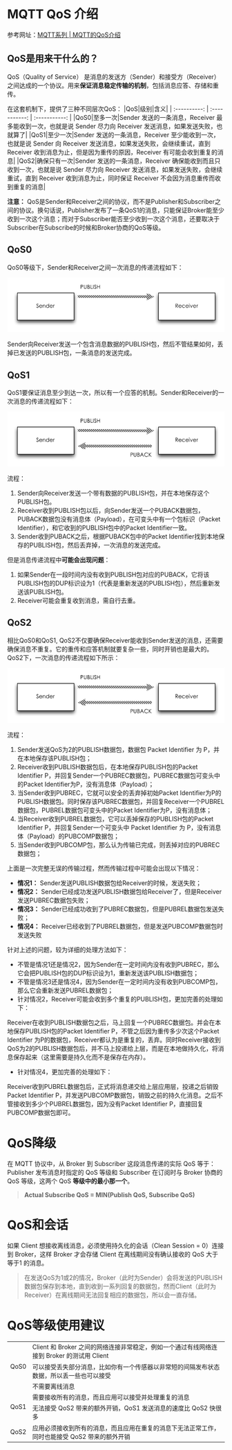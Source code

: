 # MQTT QoS 介绍

参考网址：[MQTT系列 | MQTT的QoS介绍](https://zhuanlan.zhihu.com/p/80203905)

## QoS是用来干什么的？

QoS（Quality of Service） 是消息的发送方（Sender）和接受方（Receiver）之间达成的一个协议。用来**保证消息稳定传输的机制**，包括消息应答、存储和重传。

在这套机制下，提供了三种不同层次QoS：
|QoS|级别|含义|
| :----------: | :-----------:  | :-----------: |
|QoS0|至多一次|Sender 发送的一条消息，Receiver 最多能收到一次，也就是说 Sender 尽力向 Receiver 发送消息，如果发送失败，也就算了|
|QoS1|至少一次|Sender 发送的一条消息，Receiver 至少能收到一次，也就是说 Sender 向 Receiver 发送消息，如果发送失败，会继续重试，直到 Receiver 收到消息为止，但是因为重传的原因，Receiver 有可能会收到重复的消息|
|QoS2|确保只有一次|Sender 发送的一条消息，Receiver 确保能收到而且只收到一次，也就是说 Sender 尽力向 Receiver 发送消息，如果发送失败，会继续重试，直到 Receiver 收到消息为止，同时保证 Receiver 不会因为消息重传而收到重复的消息|

**注意：** QoS是Sender和Receiver之间的协议，而不是Publisher和Subscriber之间的协议。换句话说，Publisher发布了一条QoS1的消息，只能保证Broker能至少收到一次这个消息；而对于Subscriber能否至少收到一次这个消息，还要取决于Subscriber在Subscribe的时候和Broker协商的QoS等级。

## QoS0

QoS0等级下，Sender和Receiver之间一次消息的传递流程如下：

![QoS0消息传递流程图](assets/images/QoS0消息传递流程图.png)

Sender向Receiver发送一个包含消息数据的PUBLISH包，然后不管结果如何，丢掉已发送的PUBLISH包，一条消息的发送完成。

## QoS1

QoS1要保证消息至少到达一次，所以有一个应答的机制。Sender和Receiver的一次消息的传递流程如下：

![QoS1消息传递流程图](assets/images/QoS1消息传递流程图.png)

流程：

1. Sender向Receiver发送一个带有数据的PUBLISH包，并在本地保存这个PUBLISH包。
2. Receiver收到PUBLISH包以后，向Sender发送一个PUBACK数据包，PUBACK数据包没有消息体（Payload），在可变头中有一个包标识（Packet Identifier），和它收到的PUBLISH包中的Packet Identifier一致。
3. Sender收到PUBACK之后，根据PUBACK包中的Packet Identifier找到本地保存的PUBLISH包，然后丢弃掉，一次消息的发送完成。

但是消息传递流程中**可能会出现问题**：

1. 如果Sender在一段时间内没有收到PUBLISH包对应的PUBACK，它将该PUBLISH包的DUP标识设为1（代表是重新发送的PUBLISH包），然后重新发送该PUBLISH包。
1. Receiver可能会重复收到消息，需自行去重。

## QoS2

相比QoS0和QoS1, QoS2不仅要确保Receiver能收到Sender发送的消息，还需要确保消息不重复。它的重传和应答机制就要复杂一些，同时开销也是最大的。QoS2下，一次消息的传递流程如下所示：

![QoS1消息传递流程图](assets/images/QoS1消息传递流程图.png)

流程：

1. Sender发送QoS为2的PUBLISH数据包，数据包 Packet Identifier 为 P，并在本地保存该PUBLISH包；
1. Receiver收到PUBLISH数据包后，在本地保存PUBLISH包的Packet Identifier P，并回复Sender一个PUBREC数据包，PUBREC数据包可变头中的Packet Identifier为P，没有消息体（Payload）；
1. 当Sender收到PUBREC，它就可以安全的丢弃掉初始Packet Identifier为P的PUBLISH数据包。同时保存该PUBREC数据包，并回复Receiver一个PUBREL数据包，PUBREL数据包可变头中的Packet Identifier为P，没有消息体；
1. 当Receiver收到PUBREL数据包，它可以丢掉保存的PUBLISH包的Packet Identifier P，并回复Sender一个可变头中 Packet Identifier 为 P，没有消息体（Payload）的PUBCOMP数据包；
1. 当Sender收到PUBCOMP包，那么认为传输已完成，则丢掉对应的PUBREC数据包；

上面是一次完整无误的传输过程，然而传输过程中可能会出现以下情况：

* **情况1：** Sender发送PUBLISH数据包给Receiver的时候，发送失败；
* **情况2：** Sender已经成功发送PUBLISH数据包给Receiver了，但是Receiver发送PUBREC数据包失败；
* **情况3：** Sender已经成功收到了PUBREC数据包，但是PUBREL数据包发送失败；
* **情况4：** Receiver已经收到了PUBREL数据包，但是发送PUBCOMP数据包时发送失败

针对上述的问题，较为详细的处理方法如下：

* 不管是情况1还是情况2，因为Sender在一定时间内没有收到PUBREC，那么它会把PUBLISH包的DUP标识设为1，重新发送该PUBLISH数据包；
* 不管是情况3还是情况4，因为Sender在一定时间内没有收到PUBCOMP包，那么它会重新发送PUBREL数据包；
* 针对情况2，Receiver可能会收到多个重复的PUBLISH包，更加完善的处理如下： 

Receiver在收到PUBLISH数据包之后，马上回复一个PUBREC数据包。并会在本地保存PUBLISH包的Packet Identifier P，不管之后因为重传多少次这个Packet Identifier 为P的数据包，Receiver都认为是重复的，丢弃。同时Receiver接收到QoS为2的PUBLISH数据包后，并不马上投递给上层，而是在本地做持久化，将消息保存起来（这里需要是持久化而不是保存在内存）。

* 针对情况4，更加完善的处理如下：

Receiver收到PUBREL数据包后，正式将消息递交给上层应用层，投递之后销毁Packet Identifier P，并发送PUBCOMP数据包，销毁之前的持久化消息。之后不管接收到多少个PUBREL数据包，因为没有Packet Identifier P，直接回复PUBCOMP数据包即可。

# QoS降级

在 MQTT 协议中，从 Broker 到 Subscriber 这段消息传递的实际 QoS 等于：Publisher 发布消息时指定的 QoS 等级和 Subscriber 在订阅时与 Broker 协商的 QoS 等级，这两个 QoS **等级中的最小那一个**。

> **Actual Subscribe QoS = MIN(Publish QoS, Subscribe QoS)**

# QoS和会话

如果 Client 想接收离线消息，必须使用持久化的会话（Clean Session = 0）连接到 Broker，这样 Broker 才会存储 Client 在离线期间没有确认接收的 QoS 大于 等于1 的消息。

> 在发送QoS为1或2的情况，Broker（此时为Sender）会将发送的PUBLISH数据包保存到本地，直到收到一系列回复的数据包，然而Client（此时为Receiver）在离线期间无法回复相应的数据包，所以会一直存储。

# QoS等级使用建议

<table>
    <tbody>
        <tr>
            <td rowspan=3>QoS0</td>
            <td>Client 和 Broker 之间的网络连接非常稳定，例如一个通过有线网络连接到 Broker 的测试用 Client</td>
        </tr>
        <tr>
            <td>可以接受丢失部分消息，比如你有一个传感器以非常短的间隔发布状态数据，所以丢一些也可以接受</td>
        </tr>
        <tr>
            <td>不需要离线消息</td>
        </tr>
        <tr>
            <td rowspan=2>QoS1</td>
            <td>需要接收所有的消息，而且应用可以接受并处理重复的消息</td>
        </tr>
        <tr>
            <td>无法接受 QoS2 带来的额外开销，QoS1 发送消息的速度比 QoS2 快很多</td>
        </tr>
        <tr>
            <td>QoS2</td>
            <td>应用必须接收到所有的消息，而且应用在重复的消息下无法正常工作，同时也能接受 QoS2 带来的额外开销</td>
        </tr>
    </tbody>
</table>
